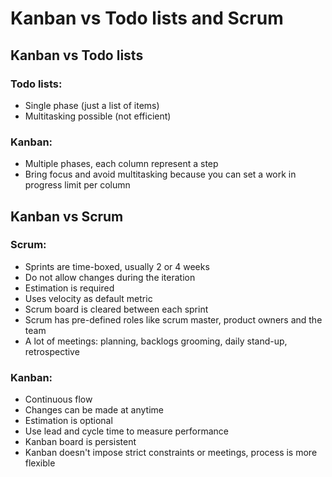 Kanban vs Todo lists and Scrum
==============================

Kanban vs Todo lists
--------------------

### Todo lists:

- Single phase (just a list of items)
- Multitasking possible (not efficient)

### Kanban:

- Multiple phases, each column represent a step
- Bring focus and avoid multitasking because you can set a work in progress limit per column

Kanban vs Scrum
---------------

### Scrum:

- Sprints are time-boxed, usually 2 or 4 weeks
- Do not allow changes during the iteration
- Estimation is required
- Uses velocity as default metric
- Scrum board is cleared between each sprint
- Scrum has pre-defined roles like scrum master, product owners and the team
- A lot of meetings: planning, backlogs grooming, daily stand-up, retrospective

### Kanban:

- Continuous flow
- Changes can be made at anytime
- Estimation is optional
- Use lead and cycle time to measure performance
- Kanban board is persistent
- Kanban doesn't impose strict constraints or meetings, process is more flexible

